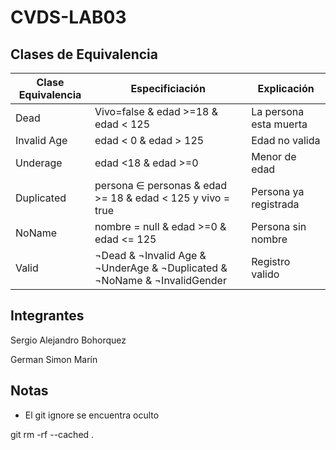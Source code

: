 # CVDS-LAB03



## Clases de Equivalencia

| Clase Equivalencia | Especificiación                                                           | Explicación             |
|--------------------|---------------------------------------------------------------------------|-------------------------|
| Dead               | Vivo=false & edad >=18 & edad < 125                                        | La persona esta muerta  |
| Invalid Age        | edad < 0 & edad > 125                                                     | Edad no valida          |
| Underage           | edad <18 & edad >=0                                                       | Menor de edad           |
| Duplicated         | persona ∈ personas & edad >= 18 & edad < 125 y vivo = true                | Persona ya registrada   |
| NoName             | nombre = null & edad >=0 & edad <= 125                                    | Persona sin nombre      |
| Valid              | ¬Dead & ¬Invalid Age & ¬UnderAge & ¬Duplicated & ¬NoName & ¬InvalidGender | Registro valido         |



## Integrantes

Sergio Alejandro Bohorquez

German Simon Marín

## Notas
* El git ignore se encuentra oculto 

git rm -rf --cached .


